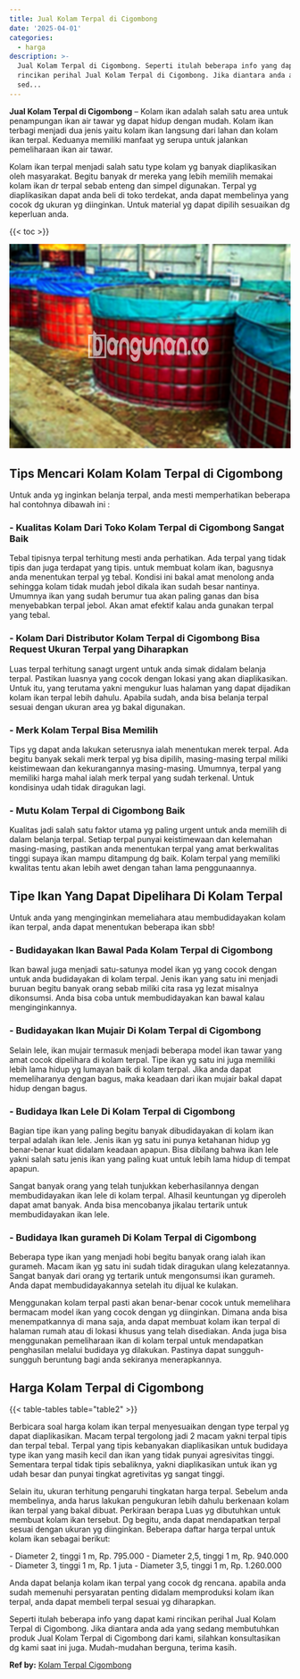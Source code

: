 ```yaml
---
title: Jual Kolam Terpal di Cigombong
date: '2025-04-01'
categories:
  - harga
description: >-
  Jual Kolam Terpal di Cigombong. Seperti itulah beberapa info yang dapat kami
  rincikan perihal Jual Kolam Terpal di Cigombong. Jika diantara anda ada yang
  sed...
---
```


**Jual Kolam Terpal di Cigombong** – Kolam ikan adalah salah satu area untuk penampungan ikan air tawar yg dapat hidup dengan mudah. Kolam ikan terbagi menjadi dua jenis yaitu kolam ikan langsung dari lahan dan kolam ikan terpal. Keduanya memiliki manfaat yg serupa untuk jalankan pemeliharaan ikan air tawar.

Kolam ikan terpal menjadi salah satu type kolam yg banyak diaplikasikan oleh masyarakat. Begitu banyak dr mereka yang lebih memilih memakai kolam ikan dr terpal sebab enteng dan simpel digunakan. Terpal yg diaplikasikan dapat anda beli di toko terdekat, anda dapat membelinya yang cocok dg ukuran yg diinginkan. Untuk material yg dapat dipilih sesuaikan dg keperluan anda.

{{< toc >}}

![Jual Kolam Terpal di Cigombong](/images/jual-kolam-terpal-07.png)

## Tips Mencari Kolam Kolam Terpal di Cigombong

Untuk anda yg inginkan belanja terpal, anda mesti memperhatikan beberapa hal contohnya dibawah ini :

### \- Kualitas Kolam Dari Toko Kolam Terpal di Cigombong Sangat Baik

Tebal tipisnya terpal terhitung mesti anda perhatikan. Ada terpal yang tidak tipis dan juga terdapat yang tipis. untuk membuat kolam ikan, bagusnya anda menentukan terpal yg tebal. Kondisi ini bakal amat menolong anda sehingga kolam tidak mudah jebol dikala ikan sudah besar nantinya. Umumnya ikan yang sudah berumur tua akan paling ganas dan bisa menyebabkan terpal jebol. Akan amat efektif kalau anda gunakan terpal yang tebal.

### \- Kolam Dari Distributor Kolam Terpal di Cigombong Bisa Request Ukuran Terpal yang Diharapkan

Luas terpal terhitung sanagt urgent untuk anda simak didalam belanja terpal. Pastikan luasnya yang cocok dengan lokasi yang akan diaplikasikan. Untuk itu, yang terutama yakni mengukur luas halaman yang dapat dijadikan kolam ikan terpal lebih dahulu. Apabila sudah, anda bisa belanja terpal sesuai dengan ukuran area yg bakal digunakan.

### \- Merk Kolam Terpal Bisa Memilih

Tips yg dapat anda lakukan seterusnya ialah menentukan merek terpal. Ada begitu banyak sekali merk terpal yg bisa dipilih, masing-masing terpal miliki keistimewaan dan kekurangannya masing-masing. Umumnya, terpal yang memiliki harga mahal ialah merk terpal yang sudah terkenal. Untuk kondisinya udah tidak diragukan lagi.

### \- Mutu Kolam Terpal di Cigombong Baik

Kualitas jadi salah satu faktor utama yg paling urgent untuk anda memilih di dalam belanja terpal. Setiap terpal punyai keistimewaan dan kelemahan masing-masing, pastikan anda menentukan terpal yang amat berkwalitas tinggi supaya ikan mampu ditampung dg baik. Kolam terpal yang memiliki kwalitas tentu akan lebih awet dengan tahan lama penggunaannya.

## Tipe Ikan Yang Dapat Dipelihara Di Kolam Terpal

Untuk anda yang menginginkan memeliahara atau membudidayakan kolam ikan terpal, anda dapat menentukan beberapa ikan sbb!

### \- Budidayakan Ikan Bawal Pada Kolam Terpal di Cigombong

Ikan bawal juga menjadi satu-satunya model ikan yg yang cocok dengan untuk anda budidayakan di kolam terpal. Jenis ikan yang satu ini menjadi buruan begitu banyak orang sebab miliki cita rasa yg lezat misalnya dikonsumsi. Anda bisa coba untuk membudidayakan kan bawal kalau menginginkannya.

### \- Budidayakan Ikan Mujair Di Kolam Terpal di Cigombong

Selain lele, ikan mujair termasuk menjadi beberapa model ikan tawar yang amat cocok dipelihara di kolam terpal. Tipe ikan yg satu ini juga memiliki lebih lama hidup yg lumayan baik di kolam terpal. Jika anda dapat memeliharanya dengan bagus, maka keadaan dari ikan mujair bakal dapat hidup dengan bagus.

### \- Budidaya Ikan Lele Di Kolam Terpal di Cigombong

Bagian tipe ikan yang paling begitu banyak dibudidayakan di kolam ikan terpal adalah ikan lele. Jenis ikan yg satu ini punya ketahanan hidup yg benar-benar kuat didalam keadaan apapun. Bisa dibilang bahwa ikan lele yakni salah satu jenis ikan yang paling kuat untuk lebih lama hidup di tempat apapun.

Sangat banyak orang yang telah tunjukkan keberhasilannya dengan membudidayakan ikan lele di kolam terpal. Alhasil keuntungan yg diperoleh dapat amat banyak. Anda bisa mencobanya jikalau tertarik untuk membudidayakan ikan lele.

### \- Budidaya Ikan gurameh Di Kolam Terpal di Cigombong

Beberapa type ikan yang menjadi hobi begitu banyak orang ialah ikan gurameh. Macam ikan yg satu ini sudah tidak diragukan ulang kelezatannya. Sangat banyak dari orang yg tertarik untuk mengonsumsi ikan gurameh. Anda dapat membudidayakannya setelah itu dijual ke kulakan.

Menggunakan kolam terpal pasti akan benar-benar cocok untuk memelihara bermacam model ikan yang cocok dengan yg diinginkan. Dimana anda bisa menempatkannya di mana saja, anda dapat membuat kolam ikan terpal di halaman rumah atau di lokasi khusus yang telah disediakan. Anda juga bisa menggunakan pemeliharaan ikan di kolam terpal untuk mendapatkan penghasilan melalui budidaya yg dilakukan. Pastinya dapat sungguh-sungguh beruntung bagi anda sekiranya menerapkannya.

## Harga Kolam Terpal di Cigombong

{{< table-tables table="table2" >}}

Berbicara soal harga kolam ikan terpal menyesuaikan dengan type terpal yg dapat diaplikasikan. Macam terpal tergolong jadi 2 macam yakni terpal tipis dan terpal tebal. Terpal yang tipis kebanyakan diaplikasikan untuk budidaya type ikan yang masih kecil dan ikan yang tidak punyai agresivitas tinggi. Sementara terpal tidak tipis sebaliknya, yakni diaplikasikan untuk ikan yg udah besar dan punyai tingkat agretivitas yg sangat tinggi.

Selain itu, ukuran terhitung pengaruhi tingkatan harga terpal. Sebelum anda membelinya, anda harus lakukan pengukuran lebih dahulu berkenaan kolam ikan terpal yang bakal dibuat. Perkiraan berapa Luas yg dibutuhkan untuk membuat kolam ikan tersebut. Dg begitu, anda dapat mendapatkan terpal sesuai dengan ukuran yg diinginkan. Beberapa daftar harga terpal untuk kolam ikan sebagai berikut:

\- Diameter 2, tinggi 1 m, Rp. 795.000 - Diameter 2,5, tinggi 1 m, Rp. 940.000 - Diameter 3, tinggi 1 m, Rp. 1 juta - Diameter 3,5, tinggi 1 m, Rp. 1.260.000

Anda dapat belanja kolam ikan terpal yang cocok dg rencana. apabila anda sudah memenuhi persyaratan penting didalam memproduksi kolam ikan terpal, anda dapat membeli terpal sesuai yg diharapkan.

Seperti itulah beberapa info yang dapat kami rincikan perihal Jual Kolam Terpal di Cigombong. Jika diantara anda ada yang sedang membutuhkan produk Jual Kolam Terpal di Cigombong dari kami, silahkan konsultasikan dg kami saat ini juga. Mudah-mudahan berguna, terima kasih.

**Ref by:** [Kolam Terpal Cigombong](https://id.wikipedia.org/wiki/Kolam)
